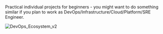 Practical individual projects for beginners - you might want to do something similar if you plan to work as DevOps/Infrastructure/Cloud/Platform/SRE Engineer. 

![DevOps_Ecosystem_v2](https://user-images.githubusercontent.com/75469106/172769665-0c1213b7-4160-40ab-bb1f-4c9dd67cfaf3.jpg)
